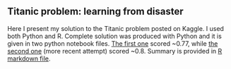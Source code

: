 ## Titanic problem: learning from disaster

Here I present my solution to the Titanic problem posted on Kaggle. I used both Python and R.
Complete solution was produced with Python and it is given in two python notebook files.
[The first one](Titanic1.ipynb) scored ~0.77, while [the second one](Titanic2.ipynb)
(more recent attempt) scored ~0.8. Summary is provided in [R markdown file](http://rpubs.com/fialkool/Titanic). 
